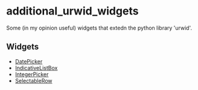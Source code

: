 # additional_urwid_widgets
Some (in my opinion useful) widgets that extedn the python library 'urwid'.

## Widgets
* [DatePicker](https://github.com/AFoeee/additional_urwid_widgets/wiki/SelectableRow)
* [IndicativeListBox]()
* [IntegerPicker]()
* [SelectableRow]()
